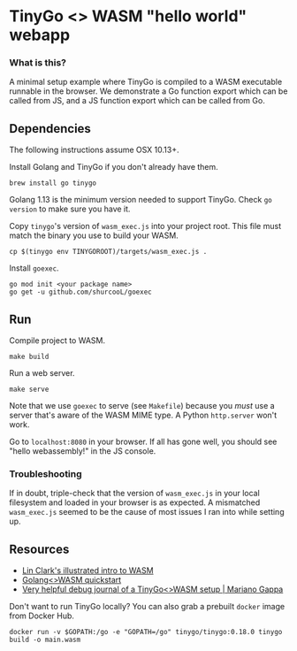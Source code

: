 # TinyGo <> WASM "hello world" webapp

### What is this?

A minimal setup example where TinyGo is compiled to a WASM executable
runnable in the browser. We demonstrate a Go function export which can be 
called from JS, and a JS function export which can be called from Go.

## Dependencies

The following instructions assume OSX 10.13+.

Install Golang and TinyGo if you don't already have them. 
```
brew install go tinygo
```
Golang 1.13 is the minimum version needed to support TinyGo. Check `go version` 
to make sure you have it.

Copy `tinygo`'s version of `wasm_exec.js` into your project root. 
This file must match the binary you use to build your WASM.
```
cp $(tinygo env TINYGOROOT)/targets/wasm_exec.js .
```

Install `goexec`.
```
go mod init <your package name>
go get -u github.com/shurcooL/goexec
```


## Run

Compile project to WASM.
```
make build
```

Run a web server.
```
make serve
```
Note that we use `goexec` to serve (see `Makefile`) because you _must_ use a
server that's aware of the WASM MIME type. A Python `http.server` won't work.

Go to `localhost:8080` in your browser. If all has gone well, you should see 
"hello webassembly!" in the JS console.

### Troubleshooting

If in doubt, triple-check that the version of `wasm_exec.js` in your local 
filesystem and loaded in your browser is as expected. A mismatched 
`wasm_exec.js` seemed to be the cause of most issues I ran into while setting 
up.


## Resources
- [Lin Clark's illustrated intro to WASM](https://hacks.mozilla.org/2017/02/a-cartoon-intro-to-webassembly/)
- [Golang<>WASM quickstart](https://github.com/golang/go/wiki/WebAssembly)
- [Very helpful debug journal of a TinyGo<>WASM setup | Mariano Gappa](https://marianogappa.github.io/software/2020/04/01/webassembly-tinygo-cheesse/)

Don't want to run TinyGo locally? You can also grab a prebuilt `docker` image 
from Docker Hub.
```
docker run -v $GOPATH:/go -e "GOPATH=/go" tinygo/tinygo:0.18.0 tinygo build -o main.wasm
```
